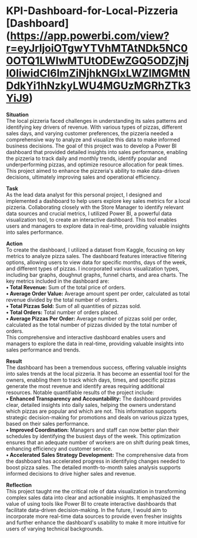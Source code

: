 # KPI-Dashboard-for-Local-Pizzeria [Dashboard] (https://app.powerbi.com/view?r=eyJrIjoiOTgwYTVhMTAtNDk5NC00OTQ1LWIwMTUtODEwZGQ5ODZjNjI0IiwidCI6ImZiNjhkNGIxLWZlMGMtNDdkYi1hNzkyLWU4MGUzMGRhZTk3YiJ9)

**Situation** <br />
The local pizzeria faced challenges in understanding its sales patterns and identifying key drivers of revenue. With various types of pizzas, different sales days, and varying customer preferences, the pizzeria needed a comprehensive way to analyze and visualize this data to make informed business decisions. The goal of this project was to develop a Power BI dashboard that provided detailed insights into sales performance, enabling the pizzeria to track daily and monthly trends, identify popular and underperforming pizzas, and optimize resource allocation for peak times. This project aimed to enhance the pizzeria's ability to make data-driven decisions, ultimately improving sales and operational efficiency.

**Task**<br />
As the lead data analyst for this personal project, I designed and implemented a dashboard to help users explore key sales metrics for a local pizzeria. Collaborating closely with the Store Manager to identify relevant data sources and crucial metrics, I utilized Power BI, a powerful data visualization tool, to create an interactive dashboard. This tool enables users and managers to explore data in real-time, providing valuable insights into sales performance.

**Action**<br />
To create the dashboard, I utilized a dataset from Kaggle, focusing on key metrics to analyze pizza sales. The dashboard features interactive filtering options, allowing users to view data for specific months, days of the week, and different types of pizzas. I incorporated various visualization types, including bar graphs, doughnut graphs, funnel charts, and area charts.
The key metrics included in the dashboard are:<br />
**•	Total Revenue:** Sum of the total price of orders.<br />
**•	Average Order Value:** Average amount spent per order, calculated as total revenue divided by the total number of orders.<br />
**•	Total Pizzas Sold:** Sum of all quantities of pizzas sold.<br />
**•	Total Orders:** Total number of orders placed.<br />
**•	Average Pizzas Per Order:** Average number of pizzas sold per order, calculated as the total number of pizzas divided by the total number of orders.<br />
This comprehensive and interactive dashboard enables users and managers to explore the data in real-time, providing valuable insights into sales performance and trends.<br />

**Result**<br />
The dashboard has been a tremendous success, offering valuable insights into sales trends at the local pizzeria. It has become an essential tool for the owners, enabling them to track which days, times, and specific pizzas generate the most revenue and identify areas requiring additional resources. Notable quantifiable results of the project include:<br />
**•	Enhanced Transparency and Accountability:** The dashboard provides clear, detailed insights into daily sales, helping the owners understand which pizzas are popular and which are not. This information supports strategic decision-making for promotions and deals on various pizza types, based on their sales performance.<br />
**•	Improved Coordination:** Managers and staff can now better plan their schedules by identifying the busiest days of the week. This optimization ensures that an adequate number of workers are on shift during peak times, enhancing efficiency and customer service.<br />
**•	Accelerated Sales Strategy Development:** The comprehensive data from the dashboard has accelerated progress in identifying changes needed to boost pizza sales. The detailed month-to-month sales analysis supports informed decisions to drive higher sales and revenue.<br />

**Reflection**<br />
This project taught me the critical role of data visualization in transforming complex sales data into clear and actionable insights. It emphasized the value of using tools like Power BI to create interactive dashboards that facilitate data-driven decision-making. In the future, I would aim to incorporate more real-time data sources to provide even fresher insights and further enhance the dashboard's usability to make it more intuitive for users of varying technical backgrounds.
